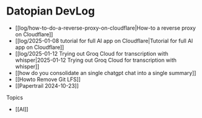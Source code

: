 # Datopian DevLog

- [[log/how-to-do-a-reverse-proxy-on-cloudflare|How-to a reverse proxy on Cloudflare]]
- [[log/2025-01-08 tutorial for full AI app on Cloudflare|Tutorial for full AI app on Cloudflare]]
- [[log/2025-01-12 Trying out Groq Cloud for transcription with whisper|2025-01-12 Trying out Groq Cloud for transcription with whisper]]
- [[how do you consolidate an single chatgpt chat into a single summary]]
- [[Howto Remove Git LFS]]
- [[Papertrail 2024-10-23]]

Topics

- [[AI]]
